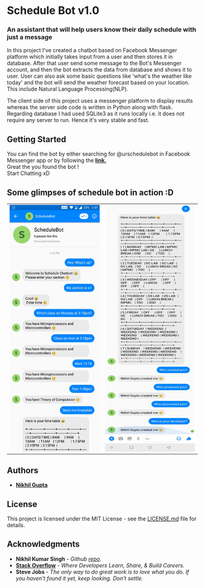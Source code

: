# Schedule Bot v1.0

### An assistant that will help users know their daily schedule with just a message 

In this project I've created a chatbot based on Facebook Messenger platform which initially takes input from a user and then stores it in database. After that user send some message to the Bot's Messenger account, and then the bot extracts the data from database and shows it to user. User can also ask some basic questions like 'what's the weather like today' and the bot will send the weather forecast based on your location. This include Natural Language Processing(NLP).  

The client side of this project uses a messenger platform to display results whereas the server side code is written in Python along with flask. Regarding database I had used SQLite3 as it runs locally i.e. it does not require any server to run. Hence it's very stable and fast.

## Getting Started

You can find the bot by either searching for @urschedulebot in Facebook Messenger app or by following the **[link.](https://m.me/urschedulebot/)**  
Great the you found the bot !  
Start Chatting xD

## Some glimpses of schedule bot in action :D

<!-- ![demo image](Images/demo1.jpg?style=demo)
![demo image](Images/demo2.jpg?style=demo) -->

<table>
<tr>
<td>
<img src="Images/demo1.jpg" height="650" width="250">
</td>
<td>
<img src="Images/demo2.jpg" height="650" width="250">
</td>
</tr>
</table>


## Authors

* **[Nikhil Gupta](https://github.com/nguptaa)**

## License

This project is licensed under the MIT License - see the [LICENSE.md](LICENSE.md) file for details.

## Acknowledgments

* **Nikhil Kumar Singh** - *Github [repo](https://github.com/nikhilkumarsingh/NewsBot).* 
* **[Stack Overflow](https://stackoverflow.com)** - *Where Developers Learn, Share, & Build Careers.*
* **Steve Jobs** - *The only way to do great work is to love what you do. If you haven't found it yet, keep looking. Don't settle.*